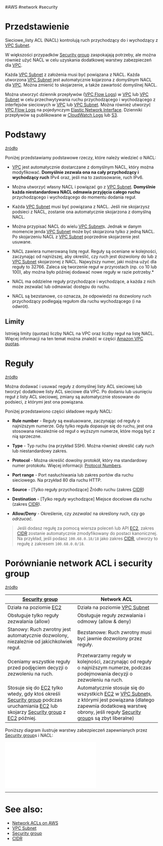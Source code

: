 #AWS #network #security 

# Przedstawienie

Sieciowe_listy ACL (NACL) kontrolują ruch przychodzący do i wychodzący z [VPC Subnet](VPC%20Subnet.md).

W większości przypadków [Security group](Security%20group.md) zaspokajają potrzeby, ale można również użyć NACL w celu uzyskania dodatkowej warstwy zabezpieczeń dla [VPC](VPC.md).

Każda [VPC Subnet](VPC%20Subnet.md) z założenia musi być powiązana z NACL. Każda utworzona [VPC Subnet](VPC%20Subnet.md) jest automatycznie kojarzona z domyślnym NACL dla [VPC](VPC.md). Można zmienić to skojarzenie, a także zawartość domyślnej NACL.

Można utworzyć dziennik przepływów ([VPC Flow Logs](VPC%20Flow%20Logs.md)) w [VPC](VPC.md) lub [VPC Subnet](VPC%20Subnet.md) w celu przechwytywania ruchu przychodzącego i wychodzącego z interfejsów sieciowych w [VPC](VPC.md) lub [VPC Subnet](VPC%20Subnet.md). Można również utworzyć [VPC Flow Logs](VPC%20Flow%20Logs.md) na pojedynczym [Elastic Network Interface](Elastic%20Network%20Interface.md). Dzienniki przepływów są publikowane w [CloudWatch Logs](CloudWatch.md#CloudWatch%20Logs) lub [S3](S3.md).

# Podstawy

[źródło](https://docs.aws.amazon.com/vpc/latest/userguide/vpc-network-acls.html#nacl-basics)

Poniżej przedstawiamy podstawowe rzeczy, które należy wiedzieć o NACL:

- [VPC](VPC.md) jest automatycznie dostarczane z domyślnym NACL, który można modyfikować. **Domyślnie zezwala ona na cały przychodzący i wychodzący ruch** IPv4 oraz, jeśli ma to zastosowanie, ruch IPv6.

- Można utworzyć własny NACL i powiązać go z [VPC Subnet](VPC%20Subnet.md). **Domyślnie każda niestandardowa NACL odmawia przyjęcia całego ruchu** przychodzącego i wychodzącego do momentu dodania reguł.

- Każda [VPC Subnet](VPC%20Subnet.md) musi być powiązana z NACL. Jeśli nie skojarzysz podsieci z NACL, zostanie ona automatycznie skojarzona z domyślną NACL.

- Można przypisać NACL do wielu [VPC Subnet](VPC%20Subnet.md)s. Jednak w danym momencie jenda [VPC Subnet](VPC%20Subnet.md) może być skojarzona tylko z jedną NACL. Po skojarzeniu NACL z [VPC Subnet](VPC%20Subnet.md) poprzednie skojarzenie jest usuwane.

- NACL zawiera numerowaną listę reguł. Reguły są oceniane w kolejności, zaczynając od najniższej, aby określić, czy ruch jest dozwolony do lub z [VPC Subnet](VPC%20Subnet.md) skojarzonej z NACL.
  Najwyższy numer, jaki można użyć dla reguły to 32766. Zaleca się tworzenie reguł w przyrostach (np. co 10 lub 100), aby można było później dodawać nowe reguły w razie potrzeby.*

- NACL ma oddzielne reguły przychodzące i wychodzące, a każda z nich może zezwalać lub odmawiać dostępu do ruchu.

- NACL są bezstanowe, co oznacza, że odpowiedzi na dozwolony ruch przychodzący podlegają regułom dla ruchu wychodzącego (i na odwrót).

## Limity

Istnieją limity (quotas) liczby NACL na VPC oraz liczby reguł na listę NACL. Więcej informacji na ten temat można znaleźć w części [Amazon VPC quotas](https://docs.aws.amazon.com/vpc/latest/userguide/amazon-vpc-limits.html).

# Reguły

[źródło](https://docs.aws.amazon.com/vpc/latest/userguide/vpc-network-acls.html#nacl-rules)

Można dodawać i usuwać reguły z domyślnej listy ACL sieciowej lub tworzyć dodatkowe listy ACL sieciowe dla VPC. Po dodaniu lub usunięciu reguł z listy ACL sieciowej, zmiany są automatycznie stosowane do podsieci, z którymi jest ona powiązana.

Poniżej przedstawiono części składowe reguły NACL:

- **Rule number** - Reguły są ewaluaowane, zaczynając od reguły o najniższym numerze. Gdy tylko reguła dopasuje się do ruchu, jest ona stosowana niezależnie od reguł o wyższym numerze, które mogą być z nią sprzeczne.

- **Type** - Typ ruchu (na przykład SSH). Można również określić cały ruch lub niestandardowy zakres.

- **Protocol** - Można określić dowolny protokół, który ma standardowy numer protokołu. Więcej informacji: [Protocol Numbers](http://www.iana.org/assignments/protocol-numbers/protocol-numbers.xhtml).

- **Port range** - Port nasłuchiwania lub zakres portów dla ruchu sieciowego. Na przykład 80 dla ruchu HTTP.

- **Source** - [Tylko reguły przychodzące] Źródło ruchu (zakres [CIDR](../network/CIDR.md))

- **Destination** - [Tylko reguły wychodzące] Miejsce docelowe dla ruchu (zakres [CIDR](../network/CIDR.md)).

- **Allow/Deny** - Określenie, czy _zezwalać_ na określony ruch, czy go _odrzucać_.

> Jeśli dodasz regułę za pomocą wiersza poleceń lub API [EC2](EC2.md), zakres [CIDR](../network/CIDR.md) zostanie automatycznie zmodyfikowany do postaci kanonicznej. Na przykład, jeśli podasz `100.68.0.18/18` jako zakres [CIDR](../network/CIDR.md), utworzy to regułę z zakresem `100.68.0.0/18`.

# Porównianie network ACL i security group

[źródło](https://docs.aws.amazon.com/vpc/latest/userguide/VPC_Security.html#VPC_Security_Comparison)

| [Security group](Security%20group.md)                                                                                                                                      | Network ACL                                                                                                                                                                                 |
| ------------------------------------------------------------------------------------------------------------------------------------------------------- | ------------------------------------------------------------------------------------------------------------------------------------------------------------------------------------------- |
| Działa na poziomie [EC2](EC2.md)                                                                                                                              | Działa na poziomie [VPC Subnet](VPC%20Subnet.md)                                                                                                                                                           |
| Obsługuje tylko reguły zezwalania (allow)                                                                                                               | Obsługuje reguły zezwalania i odmowy (allow & deny)                                                                                                                                         |
| Stanowy: Ruch zwrotny jest automatycznie dozwolony, niezależnie od jakichkolwiek reguł.                                                                 | Bezstanowe: Ruch zwrotny musi być jawnie dozwolony przez reguły.                                                                                                                            |
| Oceniamy wszystkie reguły przed podjęciem decyzji o zezwoleniu na ruch.                                                                                 | Przetwarzamy reguły w kolejności, zaczynając od reguły o najniższym numerze, podczas podejmowania decyzji o zezwoleniu na ruch.                                                             |
| Stosuje się do [EC2](EC2.md) tylko wtedy, gdy ktoś określi [Security group](Security%20group.md) podczas uruchamiania [EC2](EC2.md) lub skojarzy [Security group](Security%20group.md) z [EC2](EC2.md) później. | Automatycznie stosuje się do wszystkich [EC2](EC2.md) w [VPC Subnet](VPC%20Subnet.md)s, z którymi jest powiązana (dlatego zapewnia dodatkową warstwę obrony, jeśli reguły [Security group](Security%20group.md)s są zbyt liberalne) |

Poniższy diagram ilustruje warstwy zabezpieczeń zapewnianych przez [Security group](Security%20group.md)s i NACL:

![VPC diagram.png](VPC%20diagram.png.md)

---

# See also:

- [Network ACLs on AWS](https://docs.aws.amazon.com/vpc/latest/userguide/vpc-network-acls.html)
- [VPC Subnet](VPC%20Subnet.md)
- [Security group](Security%20group.md)
- [CIDR](../network/CIDR.md)
